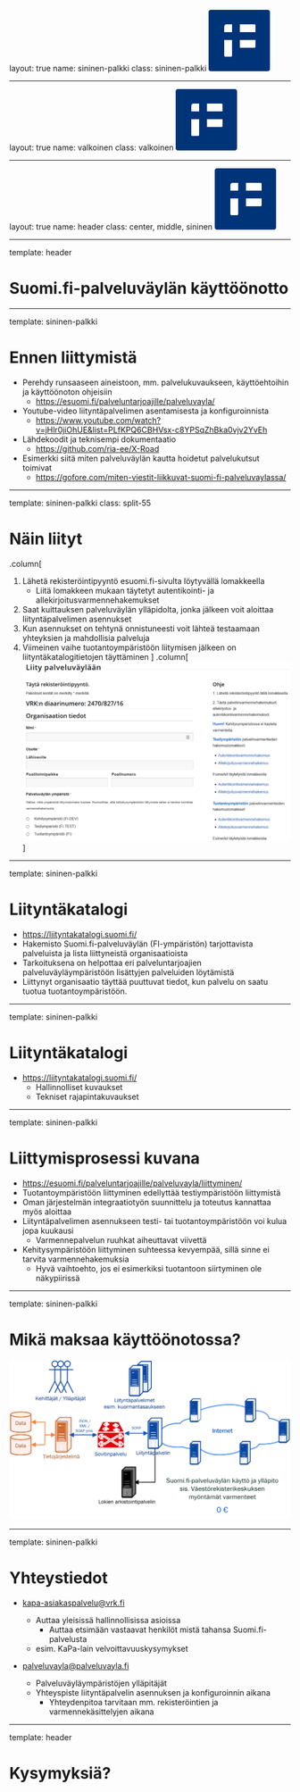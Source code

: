layout: true
name: sininen-palkki
class: sininen-palkki
![logo](../suomifi_logo.svg)

---
layout: true
name: valkoinen
class: valkoinen
![logo](../suomifi_logo.svg)

---
layout: true
name: header
class: center, middle, sininen
![logo](../suomifi_logo.svg)

<!--DON'T TOUCH ABOVE THIS !!!!!! -->
---

template: header
# Suomi.fi-palveluväylän käyttöönotto

---

template: sininen-palkki

# Ennen liittymistä

- Perehdy runsaaseen aineistoon, mm. palvelukuvaukseen, käyttöehtoihin ja käyttöönoton ohjeisiin
    - https://esuomi.fi/palveluntarjoajille/palveluvayla/   
- Youtube-video liityntäpalvelimen asentamisesta ja konfiguroinnista
    - https://www.youtube.com/watch?v=jHlr0jiOhUE&list=PLfKPQ6CBHVsx-c8YPSqZhBka0vjv2YvEh	
- Lähdekoodit ja teknisempi dokumentaatio
    - https://github.com/ria-ee/X-Road
- Esimerkki siitä miten palveluväylän kautta hoidetut palvelukutsut toimivat
    - https://gofore.com/miten-viestit-liikkuvat-suomi-fi-palveluvaylassa/   

---

template: sininen-palkki
class: split-55

# Näin liityt

.column[
1. Lähetä rekisteröintipyyntö esuomi.fi-sivulta löytyvällä lomakkeella 
    - Liitä lomakkeen mukaan täytetyt autentikointi- ja allekirjoitusvarmennehakemukset
2. Saat kuittauksen palveluväylän ylläpidolta, jonka jälkeen voit aloittaa liityntäpalvelimen asennukset
3. Kun asennukset on tehtynä onnistuneesti voit lähteä testaamaan yhteyksien ja mahdollisia palveluja
4. Viimeinen vaihe tuotantoympäristöön liitymisen jälkeen on liityntäkatalogitietojen täyttäminen 
]
.column[![](../images/liity.png)]

---

template: sininen-palkki

# Liityntäkatalogi

- https://liityntakatalogi.suomi.fi/
- Hakemisto Suomi.fi-palveluväylän (FI-ympäristön) tarjottavista palveluista ja lista liittyneistä organisaatioista
- Tarkoituksena on helpottaa eri palveluntarjoajien palveluväyläympäristöön lisättyjen palveluiden löytämistä 
- Liittynyt organisaatio täyttää puuttuvat tiedot, kun palvelu on saatu tuotua tuotantoympäristöön.

---

template: sininen-palkki

# Liityntäkatalogi 

- https://liityntakatalogi.suomi.fi/ 
    - Hallinnolliset kuvaukset
    - Tekniset rajapintakuvaukset 

---

template: sininen-palkki

# Liittymisprosessi kuvana 

- https://esuomi.fi/palveluntarjoajille/palveluvayla/liittyminen/
- Tuotantoympäristöön liittyminen edellyttää testiympäristöön liittymistä 
- Oman järjestelmän integraatiotyön suunnittelu ja toteutus kannattaa myös aloittaa
- Liityntäpalvelimen asennukseen testi- tai tuotantoympäristöön voi kulua jopa kuukausi
    - Varmennepalvelun ruuhkat aiheuttavat viivettä 
- Kehitysympäristöön liittyminen suhteessa kevyempää, sillä sinne ei tarvita varmennehakemuksia
    - Hyvä vaihtoehto, jos ei esimerkiksi tuotantoon siirtyminen ole näkypiirissä

---

template: sininen-palkki

# Mikä maksaa käyttöönotossa?

![](../images/kustannukset.png)

---
template: sininen-palkki

# Yhteystiedot

- kapa-asiakaspalvelu@vrk.fi 
    - Auttaa yleisissä hallinnollisissa asioissa
      - Auttaa etsimään vastaavat henkilöt mistä tahansa Suomi.fi-palvelusta
    - esim. KaPa-lain velvoittavuuskysymykset
    
- palveluvayla@palveluvayla.fi 
    - Palveluväyläympäristöjen ylläpitäjät
    - Yhteyspiste liityntäpalvelin asennuksen ja konfiguroinnin aikana 
        - Yhteydenpitoa tarvitaan mm. rekisteröintien ja varmennekäsittelyjen aikana 
        
---
template: header

# Kysymyksiä?

